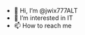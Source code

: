 - 👋 Hi, I’m @jwix777ALT
- 👀 I’m interested in IT
- 📫 How to reach me 

<!---
jwix777ALT/jwix777ALT is a ✨ special ✨ repository because its `README.md` (this file) appears on your GitHub profile.
You can click the Preview link to take a look at your changes.
--->
